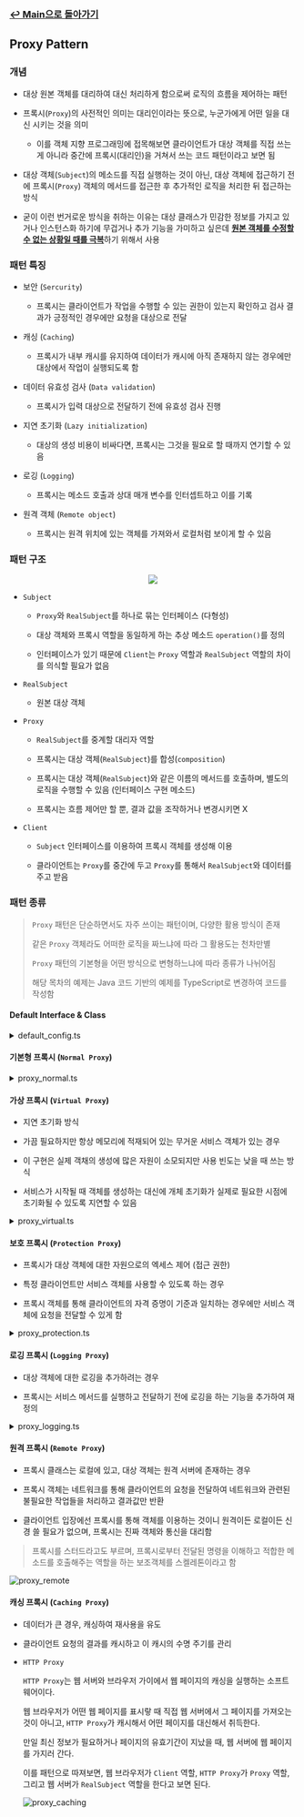 ### [↩︎ Main으로 돌아가기](../../README.md)

## Proxy Pattern

### 개념

- 대상 원본 객체를 대리하여 대신 처리하게 함으로써 로직의 흐름을 제어하는 패턴

- 프록시(`Proxy`)의 사전적인 의미는 대리인이라는 뜻으로, 누군가에게 어떤 일을 대신 시키는 것을 의미

  - 이를 객체 지향 프로그래밍에 접목해보면 클라이언트가 대상 객체를 직접 쓰는게 아니라 중간에 프록시(대리인)을 거쳐서 쓰는 코드 패턴이라고 보면 됨

- 대상 객체(`Subject`)의 메소드를 직접 실행하는 것이 아닌, 대상 객체에 접근하기 전에 프록시(`Proxy`) 객체의 메서드를 접근한 후 추가적인 로직을 처리한 뒤 접근하는 방식

- 굳이 이런 번거로운 방식을 취하는 이유는 대상 클래스가 민감한 정보를 가지고 있거나 인스턴스화 하기에 무겁거나 추가 기능을 가미하고 싶은데 <b><u>원본 객체를 수정할 수 없는 상황일 때를 극복</u></b>하기 위해서 사용

### 패턴 특징

- 보안 (`Sercurity`)

  - 프록시는 클라이언트가 작업을 수행할 수 있는 권한이 있는지 확인하고 검사 결과가 긍정적인 경우에만 요청을 대상으로 전달

- 캐싱 (`Caching`)

  - 프록시가 내부 캐시를 유지하여 데이터가 캐시에 아직 존재하지 않는 경우에만 대상에서 작업이 실행되도록 함

- 데이터 유효성 검사 (`Data validation`)

  - 프록시가 입력 대상으로 전달하기 전에 유효성 검사 진행

- 지연 초기화 (`Lazy initialization`)

  - 대상의 생성 비용이 비싸다면, 프록시는 그것을 필요로 할 때까지 연기할 수 있음

- 로깅 (`Logging`)

  - 프록시는 메소드 호출과 상대 매개 변수를 인터셉트하고 이를 기록

- 원격 객체 (`Remote object`)

  - 프록시는 원격 위치에 있는 객체를 가져와서 로컬처럼 보이게 할 수 있음

### 패턴 구조

<div align="center">
  <img src="../../image/proxy.png">
</div>

- `Subject`

  - `Proxy`와 `RealSubject`를 하나로 묶는 인터페이스 (다형성)

  - 대상 객체와 프록시 역할을 동일하게 하는 추상 메소드 `operation()`를 정의

  - 인터페이스가 있기 때문에 `Client`는 `Proxy` 역할과 `RealSubject` 역할의 차이를 의식할 필요가 없음

- `RealSubject`

  - 원본 대상 객체

- `Proxy`

  - `RealSubject`를 중계할 대리자 역할

  - 프록시는 대상 객체(`RealSubject`)를 합성(`composition`)

  - 프록시는 대상 객체(`RealSubject`)와 같은 이름의 메서드를 호출하며, 별도의 로직을 수행할 수 있음 (인터페이스 구현 메소드)

  - 프록시는 흐름 제어만 할 뿐, 결과 값을 조작하거나 변경시키면 X

- `Client`

  - `Subject` 인터페이스를 이용하여 프록시 객체를 생성해 이용

  - 클라이언트는 `Proxy`를 중간에 두고 `Proxy`를 통해서 `RealSubject`와 데이터를 주고 받음

### 패턴 종류

> `Proxy` 패턴은 단순하면서도 자주 쓰이는 패턴이며, 다양한 활용 방식이 존재
>
> 같은 `Proxy` 객체라도 어떠한 로직을 짜느냐에 따라 그 활용도는 천차만별
>
> `Proxy` 패턴의 기본형을 어떤 방식으로 변형하느냐에 따라 종류가 나뉘어짐
>
> 해당 목차의 예제는 Java 코드 기반의 예제를 TypeScript로 변경하여 코드를 작성함

#### Default Interface & Class

<details>
  <summary>default_config.ts</summary>

```TS
  export interface ISubject {
    action(): void;
  }

  export class RealSubject implements ISubject {
    action(): void {
      console.log("원본 객체 액션");
    }
  }
```

</details>

#### 기본형 프록시 (`Normal Proxy`)

<details>
  <summary>proxy_normal.ts</summary>

```TS
  class Proxy implements ISubject {
    private subject: RealSubject; // 대상 객체를 composition

    constructor(subject: RealSubject) {
      this.subject = subject;
    }

    action(): void {
      this.subject.action(); // 위임
      console.log("프록시 객체 액션 (Normal Proxy)");
    }
  }

  class Client {
    public main(_args?: string[]): void {
      const sub = new Proxy(new RealSubject());
      sub.action();
    }
  }

  const client_code = new Client();
  client_code.main();

  // 원본 객체 액션
  // 프록시 객체 액션 (Normal Proxy)
```

</details>

#### 가상 프록시 (`Virtual Proxy`)

- 지연 초기화 방식

- 가끔 필요하지만 항상 메모리에 적재되어 있는 무거운 서비스 객체가 있는 경우

- 이 구현은 실제 객채의 생성에 많은 자원이 소모되지만 사용 빈도는 낮을 때 쓰는 방식

- 서비스가 시작될 때 객체를 생성하는 대신에 개체 초기화가 실제로 필요한 시점에 초기화될 수 있도록 지연할 수 있음

<details>
  <summary>proxy_virtual.ts</summary>

```TS
  class Proxy implements ISubject {
    private subject!: RealSubject;
    // has no initializer and is not definitely assigned in the constructor 에러 방지

    action(): void {
      // 프록시 객체는 실제 요청(action(메소드 호출))이 들어 왔을 때 실제 객체를 생성한다.
      if (!this.subject) {
        this.subject = new RealSubject();
      }

      this.subject.action(); // 위임
      console.log("프록시 객체 액션 (Virtual Proxy)");
    }
  }

  class Client {
    public main(_args?: string[]): void {
      const sub = new Proxy();
      sub.action();
    }
  }

  const client_code = new Client();
  client_code.main();

  // 원본 객체 액션
  // 프록시 객체 액션 (Virtual Proxy)
```

</details>

#### 보호 프록시 (`Protection Proxy`)

- 프록시가 대상 객체에 대한 자원으로의 엑세스 제어 (접근 권한)

- 특정 클라이언트만 서비스 객체를 사용할 수 있도록 하는 경우

- 프록시 객체를 통해 클라이언트의 자격 증명이 기준과 일치하는 경우에만 서비스 객체에 요청을 전달할 수 있게 함

<details>
  <summary>proxy_protection.ts</summary>

```TS
  class Proxy implements ISubject {
    private subject: RealSubject; // 대상 객체를 composition
    access: boolean; // 접근 권한

    constructor(subject: RealSubject, access: boolean) {
      this.subject = subject;
      this.access = access;
    }

    action(): void {
      if (this.access) {
        this.subject.action(); // 위임
        console.log("access -> true");
        console.log("프록시 객체 액션 (Protecion Proxy)");
      } else {
        console.log("access -> false");
        console.log("프록시 객체 액션 거부 (Protecion Proxy)");
      }
    }
  }

  class Client {
    public main(access: boolean, _args?: string[]): void {
      const sub = new Proxy(new RealSubject(), access);
      sub.action();
    }
  }

  const access_true = true;
  const client_true = new Client();
  client_true.main(access_true);
  console.log("");

  // 원본 객체 액션
  // access -> true
  // 프록시 객체 액션 (Protecion Proxy)

  const access_false = false;
  const client_false = new Client();
  client_false.main(access_false);
  console.log("");

  // access -> false
  // 프록시 객체 액션 거부 (Protecion Proxy)
```

</details>

#### 로깅 프록시 (`Logging Proxy`)

- 대상 객체에 대한 로깅을 추가하려는 경우

- 프록시는 서비스 메서드를 실행하고 전달하기 전에 로깅을 하는 기능을 추가하여 재정의

<details>
  <summary>proxy_logging.ts</summary>

```TS
  class Proxy implements ISubject {
    private subject: RealSubject; // 대상 객체를 composition

    constructor(subject: RealSubject) {
      this.subject = subject;
    }

    action(): void {
      console.log("로깅...............");
      this.subject.action(); // 위임
      console.log("프록시 객체 액션 (Logging Proxy)");
      console.log("로깅...............");
    }
  }

  class Client {
    public main(_args?: string[]): void {
      const sub = new Proxy(new RealSubject());
      sub.action();
    }
  }

  const client_true = new Client();
  client_true.main();

  // 로깅...............
  // 원본 객체 액션
  // 프록시 객체 액션 (Logging Proxy)
  // 로깅...............
```

</details>

#### 원격 프록시 (`Remote Proxy`)

- 프록시 클래스는 로컬에 있고, 대상 객체는 원격 서버에 존재하는 경우

- 프록시 객체는 네트워크를 통해 클라이언트의 요청을 전달하여 네트워크와 관련된 불필요한 작업들을 처리하고 결과값만 반환

- 클라이언트 입장에선 프록시를 통해 객체를 이용하는 것이니 원격이든 로컬이든 신경 쓸 필요가 없으며, 프록시는 진짜 객체와 통신을 대리함

> 프록시를 스터드라고도 부르며, 프록시로부터 전달된 명령을 이해하고 적합한 메소드를 호출해주는 역할을 하는 보조객체를 스켈레톤이라고 함

![proxy_remote](../../image/proxy_remote.png)

#### 캐싱 프록시 (`Caching Proxy`)

- 데이터가 큰 경우, 캐싱하여 재사용을 유도

- 클라이언트 요청의 결과를 캐시하고 이 캐시의 수명 주기를 관리

- `HTTP Proxy`

  `HTTP Proxy`는 웹 서버와 브라우저 가이에서 웹 페이지의 캐싱을 실행하는 소프트웨어이다.

  웹 브라우저가 어떤 웹 페이지를 표시랗 때 직접 웹 서버에서 그 페이지를 가져오는 것이 아니고, `HTTP Proxy`가 캐시해서 어떤 페이지를 대신해서 취득한다.

  만일 최신 정보가 필요하거나 페이지의 유효기간이 지났을 때, 웹 서버에 웹 페이지를 가지러 간다.

  이를 패턴으로 따져보면, 웹 브라우저가 `Client` 역할, `HTTP Proxy`가 `Proxy` 역할, 그리고 웹 서버가 `RealSubject` 역할을 한다고 보면 된다.

  ![proxy_caching](../../image/proxy_caching.png)
